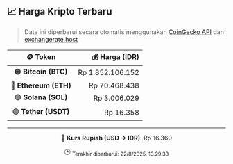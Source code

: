

<!-- HARGA_KRIPTO -->
## 📈 Harga Kripto Terbaru

> Data ini diperbarui secara otomatis menggunakan [CoinGecko API](https://www.coingecko.com/) dan [exchangerate.host](https://exchangerate.host/)

<div align="center">

| 🪙 Token | 💰 Harga (IDR) |
|:------:|---------------:|
| 🟠 **Bitcoin (BTC)**   | Rp 1.852.106.152 |
| 🔵 **Ethereum (ETH)**  | Rp 70.468.438 |
| 🟣 **Solana (SOL)**    | Rp 3.006.029 |
| 🟢 **Tether (USDT)**   | Rp 16.358 |

---

💱 **Kurs Rupiah (USD → IDR)**: Rp 16.360

🕒 <sub>Terakhir diperbarui: 22/8/2025, 13.29.33</sub>

</div>
<!-- /HARGA_KRIPTO -->